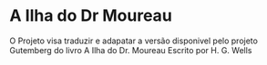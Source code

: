 # A Ilha do Dr Moureau 
O Projeto visa traduzir e adapatar  a versão disponivel pelo projeto Gutemberg do livro A Ilha do Dr. Moureau Escrito por H. G. Wells

